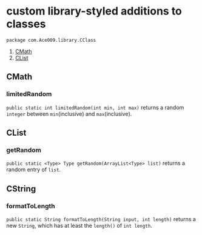 # custom library-styled additions to classes
`package com.Ace009.library.CClass`

1. [CMath](https://github.com/Zapdos333/Java-Playground/tree/main/com/Ace009/library/CClass#cmath)
2. [CList](https://github.com/Zapdos333/Java-Playground/tree/main/com/Ace009/library/CClass#clist)


## CMath

### limitedRandom

`public static int limitedRandom(int min, int max)` returns a random `integer` between `min`(inclusive) and `max`(inclusive).


## CList

### getRandom

`public static <Type> Type getRandom(ArrayList<Type> list)` returns a random entry of `list`.


## CString

### formatToLength

`public static String formatToLength(String input, int length)` returns a new `String`, which has at least the `length()` of `int length`.

